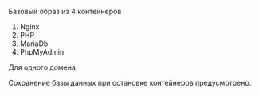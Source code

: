 Базовый образ из 4 контейнеров
1. Nginx
2. PHP
3. MariaDb
4. PhpMyAdmin

Для одного домена

Сохранение базы данных при остановке контейнеров предусмотрено. 
